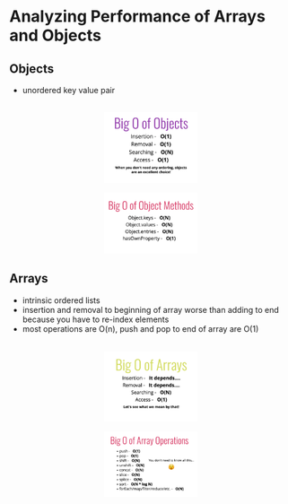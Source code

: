 # Analyzing Performance of Arrays and Objects

## Objects

- unordered key value pair
<br></br>
<p align="center" width="100%">
  <img src="../docs/arrays-and-objects/ObjectsBigO.png" width="33%">
</p>
<p align="center" width="100%">
  <img src="../docs/arrays-and-objects/ObjectMethodsBigO.png" width="33%">
</p>

## Arrays

- intrinsic ordered lists
- insertion and removal to beginning of array worse than adding to end because you have to re-index elements
- most operations are O(n), push and pop to end of array are O(1)
<br></br>
<p align="center" width="100%">
  <img src="../docs/arrays-and-objects/ArraysBigO.png" width="33%">
</p>
<p align="center" width="100%">
  <img src="../docs/arrays-and-objects/ArrayOperationsBigO.png" width="33%">
</p>
